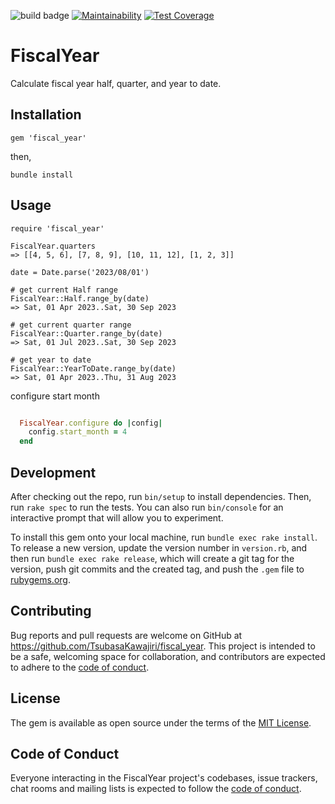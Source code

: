 ![build badge](https://github.com/TsubasaKawajiri/fiscal_year/actions/workflows/main.yml/badge.svg?branch=master)
[![Maintainability](https://api.codeclimate.com/v1/badges/39fdb48501c5f53235a9/maintainability)](https://codeclimate.com/github/TsubasaKawajiri/fiscal_year/maintainability)
[![Test Coverage](https://api.codeclimate.com/v1/badges/39fdb48501c5f53235a9/test_coverage)](https://codeclimate.com/github/TsubasaKawajiri/fiscal_year/test_coverage)

# FiscalYear

Calculate fiscal year half, quarter, and year to date.

## Installation

```
gem 'fiscal_year'
```

then,

```
bundle install
```

## Usage

```
require 'fiscal_year'

FiscalYear.quarters
=> [[4, 5, 6], [7, 8, 9], [10, 11, 12], [1, 2, 3]]

date = Date.parse('2023/08/01')

# get current Half range
FiscalYear::Half.range_by(date)
=> Sat, 01 Apr 2023..Sat, 30 Sep 2023

# get current quarter range
FiscalYear::Quarter.range_by(date)
=> Sat, 01 Jul 2023..Sat, 30 Sep 2023

# get year to date
FiscalYear::YearToDate.range_by(date)
=> Sat, 01 Apr 2023..Thu, 31 Aug 2023
```

configure start month

```config/initializer/FiscalYear.rb

  FiscalYear.configure do |config|
    config.start_month = 4
  end
```

## Development

After checking out the repo, run `bin/setup` to install dependencies. Then, run `rake spec` to run the tests. You can also run `bin/console` for an interactive prompt that will allow you to experiment.

To install this gem onto your local machine, run `bundle exec rake install`. To release a new version, update the version number in `version.rb`, and then run `bundle exec rake release`, which will create a git tag for the version, push git commits and the created tag, and push the `.gem` file to [rubygems.org](https://rubygems.org).

## Contributing

Bug reports and pull requests are welcome on GitHub at https://github.com/TsubasaKawajiri/fiscal_year. This project is intended to be a safe, welcoming space for collaboration, and contributors are expected to adhere to the [code of conduct](https://github.com/TsubasaKawajiri/fiscal_year/blob/master/CODE_OF_CONDUCT.md).

## License

The gem is available as open source under the terms of the [MIT License](https://opensource.org/licenses/MIT).

## Code of Conduct

Everyone interacting in the FiscalYear project's codebases, issue trackers, chat rooms and mailing lists is expected to follow the [code of conduct](https://github.com/TsubasaKawajiri/fiscal_year/blob/master/CODE_OF_CONDUCT.md).
